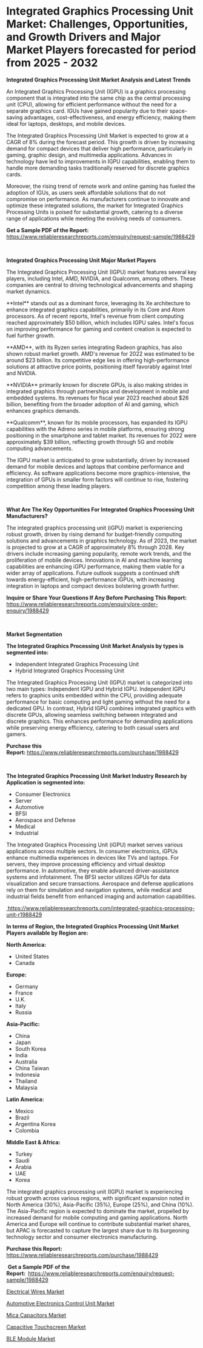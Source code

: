 <p><h1>Integrated Graphics Processing Unit Market: Challenges, Opportunities, and Growth Drivers and Major Market Players forecasted for period from 2025 - 2032</h1></p><p><strong>Integrated Graphics Processing Unit Market Analysis and Latest Trends</strong></p>
<p><p>An Integrated Graphics Processing Unit (IGPU) is a graphics processing component that is integrated into the same chip as the central processing unit (CPU), allowing for efficient performance without the need for a separate graphics card. IGUs have gained popularity due to their space-saving advantages, cost-effectiveness, and energy efficiency, making them ideal for laptops, desktops, and mobile devices.</p><p>The Integrated Graphics Processing Unit Market is expected to grow at a CAGR of 8% during the forecast period. This growth is driven by increasing demand for compact devices that deliver high performance, particularly in gaming, graphic design, and multimedia applications. Advances in technology have led to improvements in IGPU capabilities, enabling them to handle more demanding tasks traditionally reserved for discrete graphics cards.</p><p>Moreover, the rising trend of remote work and online gaming has fueled the adoption of IGUs, as users seek affordable solutions that do not compromise on performance. As manufacturers continue to innovate and optimize these integrated solutions, the market for Integrated Graphics Processing Units is poised for substantial growth, catering to a diverse range of applications while meeting the evolving needs of consumers.</p></p>
<p><strong>Get a Sample PDF of the Report:&nbsp;</strong> <a href="https://www.reliableresearchreports.com/enquiry/request-sample/1988429?utm_campaign=13&utm_medium=2&utm_source=Github&utm_content=ia&utm_term=11022025&utm_id=integrated-graphics-processing-unit">https://www.reliableresearchreports.com/enquiry/request-sample/1988429</a></p>
<p>&nbsp;</p>
<p><strong>Integrated Graphics Processing Unit Major Market Players</strong></p>
<p><p>The Integrated Graphics Processing Unit (IGPU) market features several key players, including Intel, AMD, NVIDIA, and Qualcomm, among others. These companies are central to driving technological advancements and shaping market dynamics.</p><p>**Intel** stands out as a dominant force, leveraging its Xe architecture to enhance integrated graphics capabilities, primarily in its Core and Atom processors. As of recent reports, Intel's revenue from client computing reached approximately $50 billion, which includes IGPU sales. Intel's focus on improving performance for gaming and content creation is expected to fuel further growth.</p><p>**AMD**, with its Ryzen series integrating Radeon graphics, has also shown robust market growth. AMD's revenue for 2022 was estimated to be around $23 billion. Its competitive edge lies in offering high-performance solutions at attractive price points, positioning itself favorably against Intel and NVIDIA.</p><p>**NVIDIA** primarily known for discrete GPUs, is also making strides in integrated graphics through partnerships and development in mobile and embedded systems. Its revenues for fiscal year 2023 reached about $26 billion, benefiting from the broader adoption of AI and gaming, which enhances graphics demands.</p><p>**Qualcomm**, known for its mobile processors, has expanded its IGPU capabilities with the Adreno series in mobile platforms, ensuring strong positioning in the smartphone and tablet market. Its revenues for 2022 were approximately $39 billion, reflecting growth through 5G and mobile computing advancements.</p><p>The IGPU market is anticipated to grow substantially, driven by increased demand for mobile devices and laptops that combine performance and efficiency. As software applications become more graphics-intensive, the integration of GPUs in smaller form factors will continue to rise, fostering competition among these leading players.</p></p>
<p>&nbsp;</p>
<p><strong>What Are The Key Opportunities For Integrated Graphics Processing Unit Manufacturers?</strong></p>
<p><p>The integrated graphics processing unit (iGPU) market is experiencing robust growth, driven by rising demand for budget-friendly computing solutions and advancements in graphics technology. As of 2023, the market is projected to grow at a CAGR of approximately 8% through 2028. Key drivers include increasing gaming popularity, remote work trends, and the proliferation of mobile devices. Innovations in AI and machine learning capabilities are enhancing iGPU performance, making them viable for a wider array of applications. Future outlook suggests a continued shift towards energy-efficient, high-performance iGPUs, with increasing integration in laptops and compact devices bolstering growth further.</p></p>
<p><strong>Inquire or Share Your Questions If Any Before Purchasing This Report:</strong> <a href="https://www.reliableresearchreports.com/enquiry/pre-order-enquiry/1988429?utm_campaign=13&utm_medium=2&utm_source=Github&utm_content=ia&utm_term=11022025&utm_id=integrated-graphics-processing-unit">https://www.reliableresearchreports.com/enquiry/pre-order-enquiry/1988429</a></p>
<p>&nbsp;</p>
<p><strong>Market Segmentation</strong></p>
<p><strong>The Integrated Graphics Processing Unit Market Analysis by types is segmented into:</strong></p>
<p><ul><li>Independent Integrated Graphics Processing Unit</li><li>Hybrid Integrated Graphics Processing Unit</li></ul></p>
<p><p>The Integrated Graphics Processing Unit (IGPU) market is categorized into two main types: Independent IGPU and Hybrid IGPU. Independent IGPU refers to graphics units embedded within the CPU, providing adequate performance for basic computing and light gaming without the need for a dedicated GPU. In contrast, Hybrid IGPU combines integrated graphics with discrete GPUs, allowing seamless switching between integrated and discrete graphics. This enhances performance for demanding applications while preserving energy efficiency, catering to both casual users and gamers.</p></p>
<p><strong>Purchase this Report:&nbsp;</strong><a href="https://www.reliableresearchreports.com/purchase/1988429?utm_campaign=13&utm_medium=2&utm_source=Github&utm_content=ia&utm_term=11022025&utm_id=integrated-graphics-processing-unit">https://www.reliableresearchreports.com/purchase/1988429</a></p>
<p>&nbsp;</p>
<p><strong>The Integrated Graphics Processing Unit Market Industry Research by Application is segmented into:</strong></p>
<p><ul><li>Consumer Electronics</li><li>Server</li><li>Automotive</li><li>BFSI</li><li>Aerospace and Defense</li><li>Medical</li><li>Industrial</li></ul></p>
<p><p>The Integrated Graphics Processing Unit (iGPU) market serves various applications across multiple sectors. In consumer electronics, iGPUs enhance multimedia experiences in devices like TVs and laptops. For servers, they improve processing efficiency and virtual desktop performance. In automotive, they enable advanced driver-assistance systems and infotainment. The BFSI sector utilizes iGPUs for data visualization and secure transactions. Aerospace and defense applications rely on them for simulation and navigation systems, while medical and industrial fields benefit from enhanced imaging and automation capabilities.</p></p>
<p><a href="https://www.reliableresearchreports.com/integrated-graphics-processing-unit-r1988429?utm_campaign=13&utm_medium=2&utm_source=Github&utm_content=ia&utm_term=11022025&utm_id=integrated-graphics-processing-unit">&nbsp;https://www.reliableresearchreports.com/integrated-graphics-processing-unit-r1988429</a></p>
<p><strong>In terms of Region, the Integrated Graphics Processing Unit Market Players available by Region are:</strong></p>
<p>
    <p> <strong> North America: </strong>
        <ul>
            <li>United States</li>
            <li>Canada</li>
        </ul>
        </p> 
    <p> <strong> Europe: </strong>
        <ul>
            <li>Germany</li>
            <li>France</li>
            <li>U.K.</li>
            <li>Italy</li>
            <li>Russia</li>
        </ul>
        </p> 
    <p> <strong> Asia-Pacific: </strong>
        <ul>
            <li>China</li>
            <li>Japan</li>
            <li>South Korea</li>
            <li>India</li>
            <li>Australia</li>
            <li>China Taiwan</li>
            <li>Indonesia</li>
            <li>Thailand</li>
            <li>Malaysia</li>
        </ul>
        </p> 
    <p> <strong> Latin America: </strong>
        <ul>
            <li>Mexico</li>
            <li>Brazil</li>
            <li>Argentina Korea</li>
            <li>Colombia</li>
        </ul>
        </p> 
    <p> <strong> Middle East & Africa: </strong>
        <ul>
            <li>Turkey</li>
            <li>Saudi</li>
            <li>Arabia</li>
            <li>UAE</li>
            <li>Korea</li>
        </ul>
    </p>
    </p>
<p><p>The integrated graphics processing unit (IGPU) market is experiencing robust growth across various regions, with significant expansion noted in North America (30%), Asia-Pacific (35%), Europe (25%), and China (10%). The Asia-Pacific region is expected to dominate the market, propelled by increased demand for mobile computing and gaming applications. North America and Europe will continue to contribute substantial market shares, but APAC is forecasted to capture the largest share due to its burgeoning technology sector and consumer electronics manufacturing.</p></p>
<p><strong>Purchase this Report: </strong><a href="https://www.reliableresearchreports.com/purchase/1988429?utm_campaign=13&utm_medium=2&utm_source=Github&utm_content=ia&utm_term=11022025&utm_id=integrated-graphics-processing-unit">https://www.reliableresearchreports.com/purchase/1988429</a></p>
<p>&nbsp;<strong>Get a Sample PDF of the Report:&nbsp;&nbsp;</strong><a href="https://www.reliableresearchreports.com/enquiry/request-sample/1988429?utm_campaign=13&utm_medium=2&utm_source=Github&utm_content=ia&utm_term=11022025&utm_id=integrated-graphics-processing-unit">https://www.reliableresearchreports.com/enquiry/request-sample/1988429</a></p>
<p><strong></strong></p>
<p><p><a href="https://github.com/peddicehle/Market-Research-Report-List-1/blob/main/electrical-wires-market.md?utm_campaign=13&utm_medium=2&utm_source=Github&utm_content=ia&utm_term=11022025&utm_id=integrated-graphics-processing-unit">Electrical Wires Market</a></p><p><a href="https://github.com/ahmalaloanne/Market-Research-Report-List-1/blob/main/automotive-electronics-control-unit-market.md?utm_campaign=13&utm_medium=2&utm_source=Github&utm_content=ia&utm_term=11022025&utm_id=integrated-graphics-processing-unit">Automotive Electronics Control Unit Market</a></p><p><a href="https://github.com/abantolemox08/Market-Research-Report-List-1/blob/main/mica-capacitors-market.md?utm_campaign=13&utm_medium=2&utm_source=Github&utm_content=ia&utm_term=11022025&utm_id=integrated-graphics-processing-unit">Mica Capacitors Market</a></p><p><a href="https://github.com/njockebogris/Market-Research-Report-List-1/blob/main/capacitive-touchscreen-market.md?utm_campaign=13&utm_medium=2&utm_source=Github&utm_content=ia&utm_term=11022025&utm_id=integrated-graphics-processing-unit">Capacitive Touchscreen Market</a></p><p><a href="https://github.com/raffadongraffadong/Market-Research-Report-List-1/blob/main/ble-module-market.md?utm_campaign=13&utm_medium=2&utm_source=Github&utm_content=ia&utm_term=11022025&utm_id=integrated-graphics-processing-unit">BLE Module Market</a></p></p>